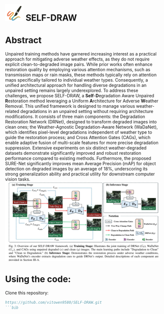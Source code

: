 # <img src="image/SELF-DRAW1.png" alt="icon" width="60"/> SELF-DRAW

# Abstract
Unpaired training methods have garnered increasing interest as a practical approach for mitigating adverse weather effects, as they do not require explicit clean-to-degraded image pairs. While prior works often enhance restoration quality by employing various attention mechanisms, such as transmission maps or rain masks, these methods typically rely on attention maps specifically tailored to individual weather types. Consequently, a unified architectural approach for handling diverse degradations in an unpaired setting remains largely underexplored. To address these challenges, we propose SELF-DRAW, a **Self**-**D**egradation Aware Unpaired **R**estoration method leveraging a Uniform **A**rchitecture for Adverse **W**eather Removal. This unified framework is designed to manage various weather-related degradations in an unpaired setting without requiring architecture modifications. It consists of three main components: the Degradation Restoration Network (DRNet), designed to transform degraded images into clean ones; the Weather-Agnostic Degradation-Aware Network (WaDaNet), which identifies pixel-level degradations independent of weather type to guide the restoration process; and Cross Attention Gates (CAGs), which enable adaptive fusion of multi-scale features for more precise degradation suppression. Extensive experiments on six distinct weather-degraded datasets demonstrate significantly improved and robust restoration performance compared to existing methods. Furthermore, the proposed SURE-Net significantly improves mean Average Precision (mAP) for object detection on degraded images by an average of 18%, underscoring its strong generalization ability and practical utility for downstream computer vision tasks.
<img src="image/Fig3.JPG" alt="icon"/>


# Using the code:
Clone this repository:
```bib
https://github.com/vitowen9580/SELF-DRAW.git
```bib
